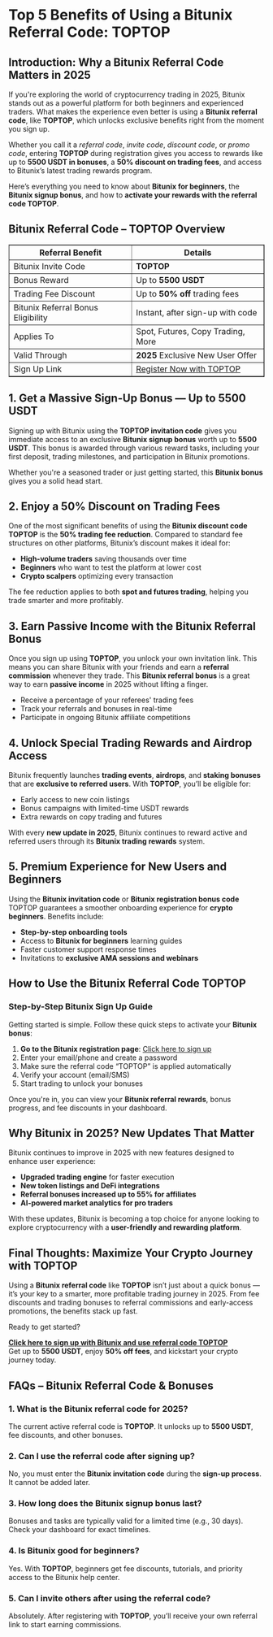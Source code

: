 <h1>Top 5 Benefits of Using a Bitunix Referral Code: TOPTOP</h1>

<h2>Introduction: Why a Bitunix Referral Code Matters in 2025</h2>
<p>If you're exploring the world of cryptocurrency trading in 2025, Bitunix stands out as a powerful platform for both beginners and experienced traders. What makes the experience even better is using a <strong>Bitunix referral code</strong>, like <strong>TOPTOP</strong>, which unlocks exclusive benefits right from the moment you sign up.</p>
<p>Whether you call it a <em>referral code</em>, <em>invite code</em>, <em>discount code</em>, or <em>promo code</em>, entering <strong>TOPTOP</strong> during registration gives you access to rewards like up to <strong>5500 USDT in bonuses</strong>, a <strong>50% discount on trading fees</strong>, and access to Bitunix’s latest trading rewards program.</p>
<p>Here’s everything you need to know about <strong>Bitunix for beginners</strong>, the <strong>Bitunix signup bonus</strong>, and how to <strong>activate your rewards with the referral code TOPTOP</strong>.</p>

<h2>Bitunix Referral Code – TOPTOP Overview</h2>
<table border="1" cellpadding="8" cellspacing="0">
<tr>
<th>Referral Benefit</th>
<th>Details</th>
</tr>
<tr>
<td>Bitunix Invite Code</td>
<td><strong>TOPTOP</strong></td>
</tr>
<tr>
<td>Bonus Reward</td>
<td>Up to <strong>5500 USDT</strong></td>
</tr>
<tr>
<td>Trading Fee Discount</td>
<td>Up to <strong>50% off</strong> trading fees</td>
</tr>
<tr>
<td>Bitunix Referral Bonus Eligibility</td>
<td>Instant, after sign-up with code</td>
</tr>
<tr>
<td>Applies To</td>
<td>Spot, Futures, Copy Trading, More</td>
</tr>
<tr>
<td>Valid Through</td>
<td><strong>2025</strong> Exclusive New User Offer</td>
</tr>
<tr>
<td>Sign Up Link</td>
<td><a href="https://www.bitunix.com/register?vipCode=TOPTOP" target="_blank">Register Now with TOPTOP</a></td>
</tr>
</table>

<h2>1. Get a Massive Sign-Up Bonus — Up to 5500 USDT</h2>
<p>Signing up with Bitunix using the <strong>TOPTOP invitation code</strong> gives you immediate access to an exclusive <strong>Bitunix signup bonus</strong> worth up to <strong>5500 USDT</strong>. This bonus is awarded through various reward tasks, including your first deposit, trading milestones, and participation in Bitunix promotions.</p>
<p>Whether you're a seasoned trader or just getting started, this <strong>Bitunix bonus</strong> gives you a solid head start.</p>

<h2>2. Enjoy a 50% Discount on Trading Fees</h2>
<p>One of the most significant benefits of using the <strong>Bitunix discount code TOPTOP</strong> is the <strong>50% trading fee reduction</strong>. Compared to standard fee structures on other platforms, Bitunix’s discount makes it ideal for:</p>
<ul>
<li><strong>High-volume traders</strong> saving thousands over time</li>
<li><strong>Beginners</strong> who want to test the platform at lower cost</li>
<li><strong>Crypto scalpers</strong> optimizing every transaction</li>
</ul>
<p>The fee reduction applies to both <strong>spot and futures trading</strong>, helping you trade smarter and more profitably.</p>

<h2>3. Earn Passive Income with the Bitunix Referral Bonus</h2>
<p>Once you sign up using <strong>TOPTOP</strong>, you unlock your own invitation link. This means you can share Bitunix with your friends and earn a <strong>referral commission</strong> whenever they trade. This <strong>Bitunix referral bonus</strong> is a great way to earn <strong>passive income</strong> in 2025 without lifting a finger.</p>
<ul>
<li>Receive a percentage of your referees' trading fees</li>
<li>Track your referrals and bonuses in real-time</li>
<li>Participate in ongoing Bitunix affiliate competitions</li>
</ul>

<h2>4. Unlock Special Trading Rewards and Airdrop Access</h2>
<p>Bitunix frequently launches <strong>trading events</strong>, <strong>airdrops</strong>, and <strong>staking bonuses</strong> that are <strong>exclusive to referred users</strong>. With <strong>TOPTOP</strong>, you’ll be eligible for:</p>
<ul>
<li>Early access to new coin listings</li>
<li>Bonus campaigns with limited-time USDT rewards</li>
<li>Extra rewards on copy trading and futures</li>
</ul>
<p>With every <strong>new update in 2025</strong>, Bitunix continues to reward active and referred users through its <strong>Bitunix trading rewards</strong> system.</p>

<h2>5. Premium Experience for New Users and Beginners</h2>
<p>Using the <strong>Bitunix invitation code</strong> or <strong>Bitunix registration bonus code</strong> TOPTOP guarantees a smoother onboarding experience for <strong>crypto beginners</strong>. Benefits include:</p>
<ul>
<li><strong>Step-by-step onboarding tools</strong></li>
<li>Access to <strong>Bitunix for beginners</strong> learning guides</li>
<li>Faster customer support response times</li>
<li>Invitations to <strong>exclusive AMA sessions and webinars</strong></li>
</ul>

<h2>How to Use the Bitunix Referral Code TOPTOP</h2>

<h3>Step-by-Step Bitunix Sign Up Guide</h3>
<p>Getting started is simple. Follow these quick steps to activate your <strong>Bitunix bonus</strong>:</p>
<ol>
<li><strong>Go to the Bitunix registration page</strong>: <a href="https://www.bitunix.com/register?vipCode=TOPTOP" target="_blank">Click here to sign up</a></li>
<li>Enter your email/phone and create a password</li>
<li>Make sure the referral code “TOPTOP” is applied automatically</li>
<li>Verify your account (email/SMS)</li>
<li>Start trading to unlock your bonuses</li>
</ol>
<p>Once you're in, you can view your <strong>Bitunix referral rewards</strong>, bonus progress, and fee discounts in your dashboard.</p>

<h2>Why Bitunix in 2025? New Updates That Matter</h2>
<p>Bitunix continues to improve in 2025 with new features designed to enhance user experience:</p>
<ul>
<li><strong>Upgraded trading engine</strong> for faster execution</li>
<li><strong>New token listings and DeFi integrations</strong></li>
<li><strong>Referral bonuses increased up to 55% for affiliates</strong></li>
<li><strong>AI-powered market analytics for pro traders</strong></li>
</ul>
<p>With these updates, Bitunix is becoming a top choice for anyone looking to explore cryptocurrency with a <strong>user-friendly and rewarding platform</strong>.</p>

<h2>Final Thoughts: Maximize Your Crypto Journey with TOPTOP</h2>
<p>Using a <strong>Bitunix referral code</strong> like <strong>TOPTOP</strong> isn’t just about a quick bonus — it’s your key to a smarter, more profitable trading journey in 2025. From fee discounts and trading bonuses to referral commissions and early-access promotions, the benefits stack up fast.</p>
<p>Ready to get started?</p>
<p><a href="https://www.bitunix.com/register?vipCode=TOPTOP" target="_blank"><strong>Click here to sign up with Bitunix and use referral code TOPTOP</strong></a><br>Get up to <strong>5500 USDT</strong>, enjoy <strong>50% off fees</strong>, and kickstart your crypto journey today.</p>

<h2>FAQs – Bitunix Referral Code & Bonuses</h2>

<h3>1. What is the Bitunix referral code for 2025?</h3>
<p>The current active referral code is <strong>TOPTOP</strong>. It unlocks up to <strong>5500 USDT</strong>, fee discounts, and other bonuses.</p>

<h3>2. Can I use the referral code after signing up?</h3>
<p>No, you must enter the <strong>Bitunix invitation code</strong> during the <strong>sign-up process</strong>. It cannot be added later.</p>

<h3>3. How long does the Bitunix signup bonus last?</h3>
<p>Bonuses and tasks are typically valid for a limited time (e.g., 30 days). Check your dashboard for exact timelines.</p>

<h3>4. Is Bitunix good for beginners?</h3>
<p>Yes. With <strong>TOPTOP</strong>, beginners get fee discounts, tutorials, and priority access to the Bitunix help center.</p>

<h3>5. Can I invite others after using the referral code?</h3>
<p>Absolutely. After registering with <strong>TOPTOP</strong>, you’ll receive your own referral link to start earning commissions.</p>

</body>
</html>
